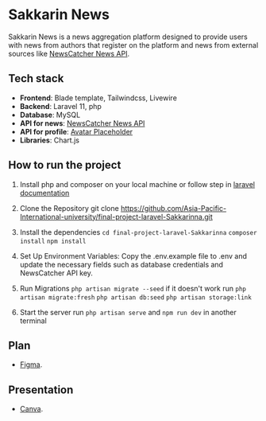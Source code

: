 
# Sakkarin News


Sakkarin News is a news aggregation platform designed to provide users with news from authors that register on the platform and news from external sources like [NewsCatcher News API](https://www.newscatcherapi.com/).
## Tech stack

- **Frontend**: Blade template, Tailwindcss, Livewire
- **Backend**: Laravel 11, php
- **Database**: MySQL
- **API for news**: [NewsCatcher News API](https://www.newscatcherapi.com/)
- **API for profile**: [Avatar Placeholder](https://avatar-placeholder.iran.liara.run/)
- **Libraries**: Chart.js

## How to run the project

1. Install php and composer on your local machine or follow step in [laravel documentation](https://laravel.com/docs/11.x/installation)

2. Clone the Repository
git clone https://github.com/Asia-Pacific-International-university/final-project-laravel-Sakkarinna.git

3. Install the dependencies
`cd final-project-laravel-Sakkarinna`
`composer install`
`npm install`

4. Set Up Environment Variables:
Copy the .env.example file to .env and update the necessary fields such as database credentials and NewsCatcher API key.

5. Run Migrations
`php artisan migrate --seed`
if it doesn't work
run
`php artisan migrate:fresh`
`php artisan db:seed`
`php artisan storage:link`

6. Start the server
run `php artisan serve` and `npm run dev` in another terminal

## Plan

 - [Figma](https://www.figma.com/design/f8toJfdBVJL2EC2R4Z5sgR/Sakkarin-News?node-id=0-1&t=AZ8jqd3WcBuDy73q-1).  


## Presentation

 - [Canva](https://www.canva.com/design/DAGYKGS1GnQ/Nu4gwq_f9TZj2yq1bAKTVA/edit?utm_content=DAGYKGS1GnQ&utm_campaign=designshare&utm_medium=link2&utm_source=sharebutton). 
